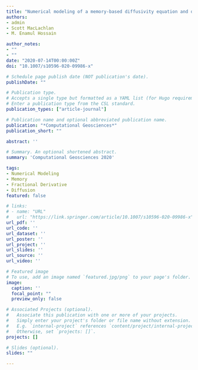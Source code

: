 ```yaml
---
title: "Numerical modeling of a memory-based diffusivity equation and determination of its fractional order value"
authors:
- admin
- Scott MacLachlan
- M. Enamul Hossain

author_notes:
- ""
- ""
date: "2020-07-14T00:00:00Z"
doi: "10.1007/s10596-020-09986-x"

# Schedule page publish date (NOT publication's date).
publishDate: ""

# Publication type.
# Accepts a single type but formatted as a YAML list (for Hugo requirements).
# Enter a publication type from the CSL standard.
publication_types: ["article-journal"]

# Publication name and optional abbreviated publication name.
publication: "*Computational Geosciences*"
publication_short: ""

abstract: ''

# Summary. An optional shortened abstract.
summary: 'Computational Geosciences 2020'

tags:
- Numerical Modeling
- Memory
- Fractional Derivative
- Diffusion
featured: false

# links:
# - name: "URL"
#   url: "https://link.springer.com/article/10.1007/s10596-020-09986-x"
url_pdf: ''
url_code: ''
url_dataset: ''
url_poster: ''
url_project: ''
url_slides: ''
url_source: ''
url_video: ''

# Featured image
# To use, add an image named `featured.jpg/png` to your page's folder. 
image:
  caption: ''
  focal_point: ""
  preview_only: false

# Associated Projects (optional).
#   Associate this publication with one or more of your projects.
#   Simply enter your project's folder or file name without extension.
#   E.g. `internal-project` references `content/project/internal-project/index.md`.
#   Otherwise, set `projects: []`.
projects: []

# Slides (optional).
slides: ""

---
```



